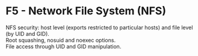 # F5 - Network File System (NFS)

NFS security: host level (exports restricted to particular hosts) and file level (by UID and GID). \
Root squashing, nosuid and noexec options. \
File access through UID and GID manipulation.
